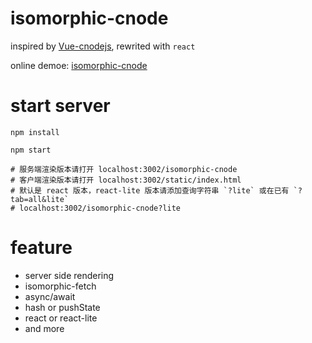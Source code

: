 # isomorphic-cnode

inspired by [Vue-cnodejs](https://github.com/shinygang/Vue-cnodejs), rewrited with `react`

online demoe: [isomorphic-cnode](https://lucifier129.github.io/isomorphic-cnode)

# start server

```shell
npm install

npm start

# 服务端渲染版本请打开 localhost:3002/isomorphic-cnode
# 客户端渲染版本请打开 localhost:3002/static/index.html
# 默认是 react 版本，react-lite 版本请添加查询字符串 `?lite` 或在已有 `?tab=all&lite` 
# localhost:3002/isomorphic-cnode?lite
```

# feature

- server side rendering
- isomorphic-fetch
- async/await
- hash or pushState
- react or react-lite
- and more
